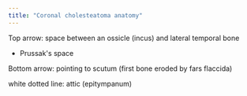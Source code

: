```yaml
---
title: "Coronal cholesteatoma anatomy"
---
```

Top arrow: space between an ossicle (incus) and lateral temporal bone
- Prussak's space

Bottom arrow: pointing to scutum (first bone eroded by fars flaccida)

white dotted line: attic (epitympanum)

